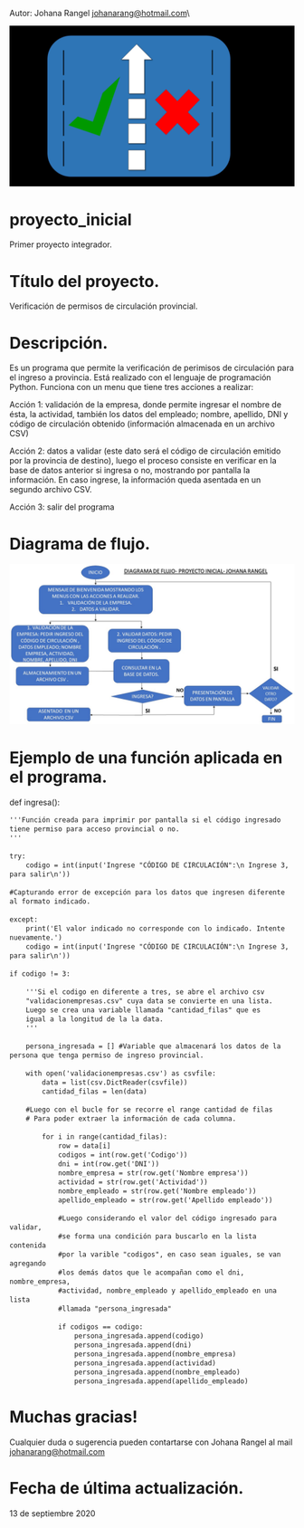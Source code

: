 Autor: Johana Rangel
johanarang@hotmail.com\

![logo_permiso](logo_permiso.png)

# proyecto_inicial
Primer proyecto integrador.

# Título del proyecto.
Verificación de permisos de circulación provincial.

# Descripción. 
Es un programa que permite la verificación de perimisos de circulación para el ingreso a provincia. 
Está realizado con el lenguaje de programación Python. Funciona con un menu que tiene tres acciones a realizar:

Acción 1: validación de la empresa, donde permite ingresar el nombre de ésta, la actividad, también los datos del empleado; nombre, apellido, DNI y código de circulación obtenido (información almacenada en un archivo CSV)

Acción 2: datos a validar (este dato será el código de circulación emitido por la provincia de destino), luego el proceso consiste en verificar en la base de datos anterior si ingresa o no, mostrando por pantalla la información. En caso ingrese, la información queda asentada en un segundo archivo CSV.

Acción 3: salir del programa

# Diagrama de flujo.
![Johana Rangel banner](/flujo_proyecto_inicial.jpg)

# Ejemplo de una función aplicada en el programa.

def ingresa():
    
    '''Función creada para imprimir por pantalla si el código ingresado 
    tiene permiso para acceso provincial o no.
    '''
         
    try:
        codigo = int(input('Ingrese "CÓDIGO DE CIRCULACIÓN":\n Ingrese 3, para salir\n'))

    #Capturando error de excepción para los datos que ingresen diferente al formato indicado.

    except:
        print('El valor indicado no corresponde con lo indicado. Intente nuevamente.')
        codigo = int(input('Ingrese "CÓDIGO DE CIRCULACIÓN":\n Ingrese 3, para salir\n')) 

    if codigo != 3:
        
        '''Si el codigo en diferente a tres, se abre el archivo csv
        "validacionempresas.csv" cuya data se convierte en una lista. 
        Luego se crea una variable llamada "cantidad_filas" que es 
        igual a la longitud de la la data.
        '''

        persona_ingresada = [] #Variable que almacenará los datos de la persona que tenga permiso de ingreso provincial.
        
        with open('validacionempresas.csv') as csvfile:
            data = list(csv.DictReader(csvfile))
            cantidad_filas = len(data)

        #Luego con el bucle for se recorre el range cantidad de filas
        # Para poder extraer la información de cada columna.                                    
            
            for i in range(cantidad_filas):
                row = data[i]
                codigos = int(row.get('Codigo'))
                dni = int(row.get('DNI'))
                nombre_empresa = str(row.get('Nombre empresa'))
                actividad = str(row.get('Actividad'))
                nombre_empleado = str(row.get('Nombre empleado'))
                apellido_empleado = str(row.get('Apellido empleado'))

                #Luego considerando el valor del código ingresado para validar, 
                #se forma una condición para buscarlo en la lista contenida
                #por la varible "codigos", en caso sean iguales, se van agregando
                #los demás datos que le acompañan como el dni, nombre_empresa,
                #actividad, nombre_empleado y apellido_empleado en una lista 
                #llamada "persona_ingresada"

                if codigos == codigo:
                    persona_ingresada.append(codigo)
                    persona_ingresada.append(dni)    
                    persona_ingresada.append(nombre_empresa)
                    persona_ingresada.append(actividad)
                    persona_ingresada.append(nombre_empleado)
                    persona_ingresada.append(apellido_empleado)
    
# Muchas gracias!
Cualquier duda o sugerencia pueden contartarse con Johana Rangel al mail johanarang@hotmail.com 

# Fecha de última actualización.
13 de septiembre 2020


